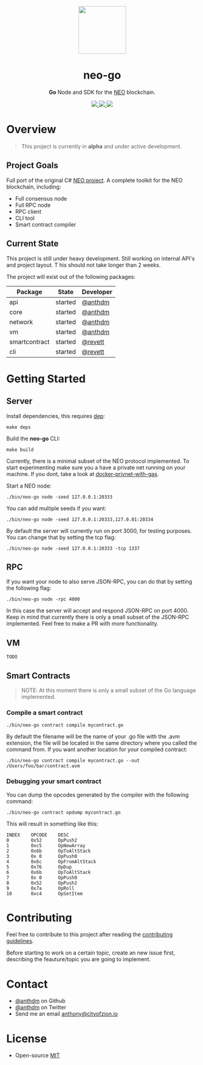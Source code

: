 <p align="center">
<img
    src="http://res.cloudinary.com/vidsy/image/upload/v1503160820/CoZ_Icon_DARKBLUE_200x178px_oq0gxm.png"
    width="125px"
  >
</p>

<h1 align="center">neo-go</h1>

<p align="center">
  <b>Go</b> Node and SDK for the <a href="https://neo.org">NEO</a> blockchain.
</p>

<p align="center">
  <a href="https://github.com/CityOfZion/neo-go/releases">
    <img src="https://img.shields.io/github/tag/CityOfZion/neo-go.svg?style=flat">
  </a>
  <a href="https://circleci.com/gh/CityOfZion/neo-go/tree/master">
    <img src="https://circleci.com/gh/CityOfZion/neo-go/tree/master.svg?style=shield">
  </a>
  <a href="https://goreportcard.com/report/github.com/CityOfZion/neo-go">
    <img src="https://goreportcard.com/badge/github.com/CityOfZion/neo-go">
  </a>
</p>

# Overview

> This project is currently in **alpha** and under active development.

## Project Goals

Full port of the original C# [NEO project](https://github.com/neo-project).
A complete toolkit for the NEO blockchain, including:

- Full consensus node
- Full RPC node
- RPC client
- CLI tool
- Smart contract compiler

## Current State

This project is still under heavy development. Still working on internal API's and project layout. T
his should not take longer than 2 weeks.

The project will exist out of the following packages:

| Package       | State   | Developer                            |
|---------------|---------|--------------------------------------|
| api           | started | [@anthdm](https://github.com/anthdm) |
| core          | started | [@anthdm](https://github.com/anthdm) |
| network       | started | [@anthdm](https://github.com/anthdm) |
| vm            | started | [@anthdm](https://github.com/anthdm) |
| smartcontract | started | [@revett](https://github.com/revett) |
| cli           | started | [@revett](https://github.com/revett) |

# Getting Started

## Server

Install dependencies, this requires [dep](https://github.com/golang/dep):

```
make deps
```

Build the **neo-go** CLI:

```
make build
```

Currently, there is a minimal subset of the NEO protocol implemented.
To start experimenting make sure you a have a private net running on your machine.
If you dont, take a look at [docker-privnet-with-gas](https://hub.docker.com/r/metachris/neo-privnet-with-gas/).

Start a NEO node:

```
./bin/neo-go node -seed 127.0.0.1:20333
```

You can add multiple seeds if you want:

```
./bin/neo-go node -seed 127.0.0.1:20333,127.0.01:20334
```

By default the server will currently run on port 3000, for testing purposes.
You can change that by setting the tcp flag:

```
./bin/neo-go node -seed 127.0.0.1:20333 -tcp 1337
```

## RPC

If you want your node to also serve JSON-RPC, you can do that by setting the following flag:

```
./bin/neo-go node -rpc 4000
```

In this case the server will accept and respond JSON-RPC on port 4000.
Keep in mind that currently there is only a small subset of the JSON-RPC implemented.
Feel free to make a PR with more functionality.

## VM

```
TODO
```

## Smart Contracts
> NOTE: At this moment there is only a small subset of the Go language implemented.

### Compile a smart contract

```
./bin/neo-go contract compile mycontract.go
```

By default the filename will be the name of your .go file with the .avm extension, the file will be located in the same directory where you called the command from. If you want another location for your compiled contract:

```
./bin/neo-go contract compile mycontract.go --out /Users/foo/bar/contract.avm
```

### Debugging your smart contract
You can dump the opcodes generated by the compiler with the following command:

```
./bin/neo-go contract opdump mycontract.go
```

This will result in something like this:

```
INDEX    OPCODE    DESC
0        0x52      OpPush2
1        0xc5      OpNewArray
2        0x6b      OpToAltStack
3        0x 0      OpPush0
4        0x6c      OpFromAltStack
5        0x76      OpDup
6        0x6b      OpToAltStack
7        0x 0      OpPush0
8        0x52      OpPush2
9        0x7a      OpRoll
10       0xc4      OpSetItem
```

# Contributing

Feel free to contribute to this project after reading the
[contributing guidelines](https://github.com/CityOfZion/neo-go/blob/master/CONTRIBUTING.md).

Before starting to work on a certain topic, create an new issue first,
describing the feauture/topic you are going to implement.

# Contact

- [@anthdm](https://github.com/anthdm) on Github
- [@anthdm](https://twitter.com/anthdm) on Twitter
- Send me an email anthony@cityofzion.io

# License

- Open-source [MIT](https://github.com/anthdm/neo-go/blob/master/LICENCE.md)
